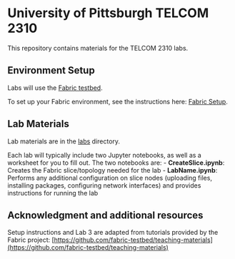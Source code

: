 # University of Pittsburgh TELCOM 2310

This repository contains materials for the TELCOM 2310 labs.

## Environment Setup

Labs will use the [Fabric testbed](https://portal.fabric-testbed.net/).

To set up your Fabric environment, see the instructions here: [Fabric
Setup](https://github.com/amybabay/telcom2310/blob/main/Fabric_Setup.md).

## Lab Materials

Lab materials are in the [labs](https://github.com/amybabay/telcom2310/tree/main/labs)
directory.

Each lab will typically include two Jupyter notebooks, as well as a worksheet
for you to fill out. The two notebooks are:
    - **CreateSlice.ipynb**: Creates the Fabric slice/topology needed for the lab
    - **LabName.ipynb**: Performs any additional configuration on slice nodes (uploading files, installing packages, configuring network interfaces) and provides instructions for running the lab

## Acknowledgment and additional resources

Setup instructions and Lab 3 are adapted from tutorials provided by the Fabric
project:
[https://github.com/fabric-testbed/teaching-materials](https://github.com/fabric-testbed/teaching-materials)
